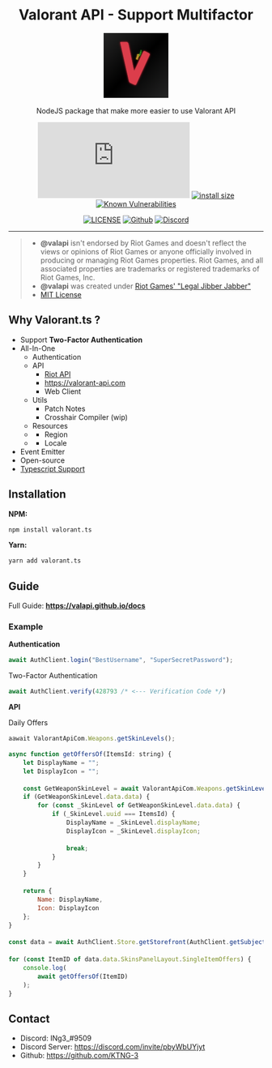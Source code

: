 <div align="center">

# Valorant API - Support Multifactor

[![Profile](https://github.com/valapi/.github/blob/main/128_valapi.png?raw=true)](https://github.com/valapi)

NodeJS package that make more easier to use Valorant API

[![Downloads](https://badgen.net/npm/dt/valorant.ts?icon=npm)](https://www.npmjs.com/package/valorant.ts)
[![install size](https://packagephobia.com/badge?p=valorant.ts)](https://packagephobia.com/result?p=valorant.ts)
[![Known Vulnerabilities](https://snyk.io/test/npm/valorant.ts/badge.svg)](https://snyk.io/test/npm/valorant.ts)

[![LICENSE](https://badgen.net/badge/license/MIT/blue)](https://github.com/valapi/.github/blob/main/LICENSE)
[![Github](https://badgen.net/badge/icon/github?icon=github&label)](https://github.com/valapi)
[![Discord](https://badgen.net/badge/icon/discord?icon=discord&label)](https://discord.gg/pbyWbUYjyt)

</div>

---

> -   **@valapi** isn't endorsed by Riot Games and doesn't reflect the views or opinions of Riot Games or anyone officially involved in producing or managing Riot Games properties. Riot Games, and all associated properties are trademarks or registered trademarks of Riot Games, Inc.
> -   **@valapi** was created under [Riot Games' "Legal Jibber Jabber"](https://www.riotgames.com/en/legal)
> -   [MIT License](https://github.com/valapi/.github/blob/main/LICENSE)

## Why Valorant.ts ?

-   Support **Two-Factor Authentication**
-   All-In-One
    -   Authentication
    -   API
        -   [Riot API](https://developer.riotgames.com)
        -   <https://valorant-api.com>
        -   Web Client
    -   Utils
        -   Patch Notes
        -   Crosshair Compiler (wip)
    -   Resources
    -   -   Region
    -   -   Locale
-   Event Emitter
-   Open-source
-   [Typescript Support](https://www.typescriptlang.org)

## Installation

**NPM:**

```bash
npm install valorant.ts
```

**Yarn:**

```bash
yarn add valorant.ts
```

## Guide

Full Guide: **https://valapi.github.io/docs**

### Example

**Authentication**

```javascript
await AuthClient.login("BestUsername", "SuperSecretPassword");
```

Two-Factor Authentication

```javascript
await AuthClient.verify(428793 /* <--- Verification Code */)
```

**API**

Daily Offers

```javascript
aawait ValorantApiCom.Weapons.getSkinLevels();
```

```javascript
async function getOffersOf(ItemsId: string) {
    let DisplayName = "";
    let DisplayIcon = "";

    const GetWeaponSkinLevel = await ValorantApiCom.Weapons.getSkinLevels();
    if (GetWeaponSkinLevel.data.data) {
        for (const _SkinLevel of GetWeaponSkinLevel.data.data) {
            if (_SkinLevel.uuid === ItemsId) {
                DisplayName = _SkinLevel.displayName;
                DisplayIcon = _SkinLevel.displayIcon;

                break;
            }
        }
    }

    return {
        Name: DisplayName,
        Icon: DisplayIcon
    };
}

const data = await AuthClient.Store.getStorefront(AuthClient.getSubject());

for (const ItemID of data.data.SkinsPanelLayout.SingleItemOffers) {
    console.log(
        await getOffersOf(ItemID)
    );
}
```

## Contact

-   Discord: INg3\_#9509
-   Discord Server: https://discord.com/invite/pbyWbUYjyt
-   Github: https://github.com/KTNG-3
